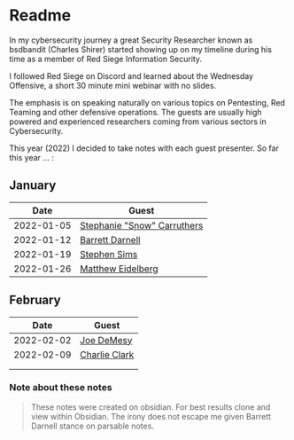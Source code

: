 # Readme

In my cybersecurity journey a great Security Researcher known as bsdbandit (Charles Shirer) started showing up on my timeline during his time as a member of Red Siege Information Security.

 I followed Red Siege on Discord and learned about the Wednesday Offensive, a short 30 minute mini webinar with no slides. 

The emphasis is on speaking naturally on various topics on Pentesting, Red Teaming and other defensive operations. The guests are usually high powered and experienced researchers coming from various sectors in Cybersecurity.

This year (2022) I decided to take notes with each guest presenter.
So far this year ... :

## January

| Date        | Guest       |
| ----------- | ----------- |
| 2022-01-05  | [Stephanie "Snow" Carruthers](https://github.com/quincyntuli/RedSiege-Wednesday-Offensive/tree/main/2022-01-05%20-%20Stephanie%20Snow%20Carruthers) |
| 2022-01-12  | [Barrett Darnell](https://github.com/quincyntuli/RedSiege-Wednesday-Offensive/tree/main/2022-01-12%20-%20Barrett%20Darnell)             |
| 2022-01-19  | [Stephen Sims](https://github.com/quincyntuli/RedSiege-Wednesday-Offensive/tree/main/2022-01-19%20-%20Stephen%20Sims)                |
| 2022-01-26 | [Matthew Eidelberg](https://github.com/quincyntuli/RedSiege-Wednesday-Offensive/tree/main/2022-01-26%20-%20Matthew%20Eidelberg)         |

## February

| Date        | Guest       |
| ----------- | ----------- |
| 2022-02-02  | [Joe DeMesy](https://github.com/quincyntuli/RedSiege-Wednesday-Offensive/tree/main/2022-02-02%20-%20Joe%20Demesy) |
| 2022-02-09  | [Charlie Clark]() |
|  |  |
|  |  |



### Note about these notes 
>These notes were created on obsidian. For best results clone and view within Obsidian. The irony does not escape me given Barrett Darnell stance on parsable notes.